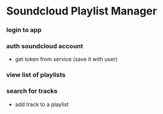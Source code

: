 # Soundcloud Playlist Manager

### login to app

### auth soundcloud account
 - get token from service (save it with user)

### view list of playlists

### search for tracks
 - add track to a playlist